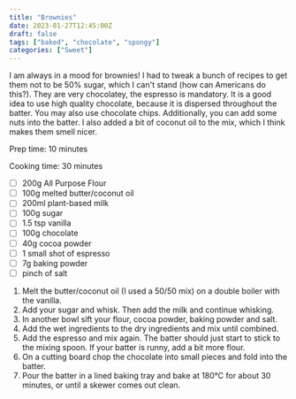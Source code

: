 ```yaml
---
title: "Brownies"
date: 2023-01-27T12:45:00Z
draft: false
tags: ["baked", "chocolate", "spongy"]
categories: ["Sweet"]
---
```


I am always in a mood for brownies! I had to tweak a bunch of recipes to get them not to be 50% sugar, which I can't stand (how can Americans do this?). 
They are very chocolatey, the espresso is mandatory. It is a good idea to use high quality chocolate, because it is dispersed throughout the batter. You may also use chocolate chips. Additionally, you can add some nuts into the batter.
I also added a bit of coconut oil to the mix, which I think makes them smell nicer.

<div class="recipe">
Prep time: 10 minutes

Cooking time: 30 minutes

- [ ] 200g All Purpose Flour
- [ ] 100g melted butter/coconut oil
- [ ] 200ml plant-based milk
- [ ] 100g sugar
- [ ] 1.5 tsp vanilla
- [ ] 100g chocolate
- [ ] 40g cocoa powder
- [ ] 1 small shot of espresso
- [ ] 7g baking powder
- [ ] pinch of salt

1. Melt the butter/coconut oil (I used a 50/50 mix) on a double boiler with the vanilla.
2. Add your sugar and whisk. Then add the milk and continue whisking.
3. In another bowl sift your flour, cocoa powder, baking powder and salt.
4. Add the wet ingredients to the dry ingredients and mix until combined.
5. Add the espresso and mix again. The batter should just start to stick to the mixing spoon. If your batter is runny, add a bit more flour.
6. On a cutting board chop the chocolate into small pieces and fold into the batter.
7. Pour the batter in a lined baking tray and bake at 180°C for about 30 minutes, or until a skewer comes out clean.

</div>
